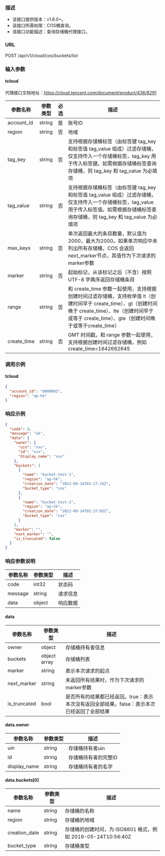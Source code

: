 ### 描述

- 该接口提供版本：v1.8.0+。
- 该接口所需权限：COS桶查询。
- 该接口功能描述：查询存储桶代理接口。

### URL

POST /api/v1/cloud/cos/buckets/list

### 输入参数

#### tcloud
代理接口文档地址：https://cloud.tencent.com/document/product/436/8291

| 参数名称        | 参数类型   | 必选 | 描述                                                                                                                                          |
|-------------|--------|----|---------------------------------------------------------------------------------------------------------------------------------------------|
| account_id  | string | 是  | 账号ID                                                                                                                                        |
| region      | string | 否  | 地域                                                                                                                                          |
| tag_key     | string | 否  | 支持根据存储桶标签（由标签键 tag_key 和标签值 tag_value 组成）过滤存储桶，仅支持传入一个存储桶标签，tag_key 用于传入标签键。如需根据存储桶标签查询存储桶，则 tag_key 和 tag_value 为必填项                       |
| tag_value   | string | 否  | 支持根据存储桶标签（由标签键 tag_key 和标签值 tag_value 组成）过滤存储桶，仅支持传入一个存储桶标签，tag_value 用于传入标签值。如需根据存储桶标签查询存储桶，则 tag_key 和 tag_value 为必填项                     |
| max_keys    | string | 否  | 单次返回最大的条目数量，默认值为2000，最大为2000。如果单次响应中未列出所有存储桶，COS 会返回next_marker节点，其值作为下次请求的marker参数                                                         |
| marker      | string | 否  | 起始标记，从该标记之后（不含）按照 UTF-8 字典序返回存储桶条目                                                                                                          |
| range       | string | 否  | 和 create_time 参数一起使用，支持根据创建时间过滤存储桶，支持枚举值 lt（创建时间早于 create_time）、gt（创建时间晚于 create_time）、lte（创建时间早于或等于 create_time）、gte（创建时间晚于或等于create_time） |
| create_time | string | 否  | GMT 时间戳，和 range 参数一起使用，支持根据创建时间过滤存储桶，例如 create_time=1642662645                                                                              |

### 调用示例

#### tcloud

```json
{
  "account_id": "0000001",
  "region": "ap-hk"
}
```

### 响应示例

```json
{
  "code": 0,
  "message": "ok",
  "data": {
    "owner": {
      "uin": "xxx",
      "id": "xxx",
      "display_name": "xxx"
    },
    "buckets": [
      {
        "name": "bucket-test-1",
        "region": "ap-hk",
        "creation_date": "2022-09-14T03:17:34Z",
        "bucket_type": "cos"
      },
      {
        "name": "bucket-test-2",
        "region": "ap-hk",
        "creation_date": "2022-09-14T02:37:05Z",
        "bucket_type": "cos"
      }
    ],
    "marker": "",
    "next_marker": "",
    "is_truncated": false
  }
}
```

### 响应参数说明

| 参数名称    | 参数类型   | 描述   |
|---------|--------|------|
| code    | int32  | 状态码  |
| message | string | 请求信息 |
| data    | object | 响应数据 |


#### data

| 参数名称          | 参数类型         | 描述                                                 |
|---------------|--------------|----------------------------------------------------|
| owner         | object       | 存储桶持有者信息                                           |
| buckets       | object array | 存储桶列表                                              |
| marker        | string       | 表示本次请求的起点                                          |
| next_marker   | string       | 未返回所有结果时，作为下次请求的marker参数                           |
| is_truncated  | bool         | 是否所有的结果都已经返回。true：表示本次没有返回全部结果。false：表示本次已经返回了全部结果 |

#### data.owner

| 参数名称           | 参数类型    | 描述          |
|----------------|---------|-------------|
| uin            | string  | 存储桶持有者uin   |
| id             | string  | 存储桶持有者的完整ID |
| display_name   | string  | 存储桶持有者的名字   |

#### data.buckets[0]

| 参数名称            | 参数类型    | 描述                                            |
|-----------------|---------|-----------------------------------------------|
| name            | string  | 存储桶的名称                                        |
| region          | string  | 存储桶的地域                                        |
| creation_date   | string  | 存储桶的创建时间，为 ISO8601 格式，例如 2019-05-24T10:56:40Z |
| bucket_type     | string  | 存储桶类型                                         |
